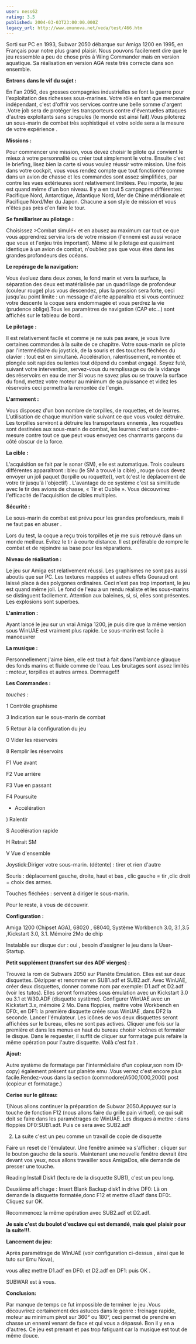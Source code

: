 ```yaml
---
user: ness62
rating: 3.5
published: 2004-03-03T23:00:00.000Z
legacy_url: http://www.emunova.net/veda/test/466.htm
---
```

Sorti sur PC en 1993, Subwar 2050 débarque sur Amiga 1200 en 1995, en Français pour notre plus grand plaisir. Nous pouvons facilement dire que le jeu ressemble a peu de chose près à Wing Commander mais en version aquatique. Sa réalisation en version AGA reste très correcte dans son ensemble.  

  

**Entrons dans le vif du sujet :**  

En l'an 2050, des grosses compagnies industrielles se font la guerre pour l'exploitation des richesses sous-marines. Votre rôle en tant que mercenaire indépendant, c'est d'offrir vos services contre une belle somme d'argent .Votre job sera de protéger les transporteurs contre d'éventuelles attaques d'autres exploitants sans scrupules (le monde est ainsi fait).Vous piloterez un sous-marin de combat très sophistiqué et votre solde sera a la mesure de votre expérience .  

  

  

**Missions :**   

Pour commencer une mission, vous devez choisir le pilote qui convient le mieux à votre personnalité ou créer tout simplement le votre. Ensuite c'est le briefing, lisez bien la carte si vous voulez réussir votre mission. Une fois dans votre cockpit, vous vous rendez compte que tout fonctionne comme dans un avion de chasse et les commandes sont assez simplifiées, par contre les vues extérieures sont relativement limitées. Peu importe, le jeu est quand même d'un bon niveau. Il y a en tout 5 campagnes différentes: Pacifique Nord, Antarctique, Atlantique Nord, Mer de Chine méridionale et Pacifique Nord/Mer du Japon. Chacune a son style de mission et vous n'êtes pas près d'en faire le tour.  

  

**Se familiariser au pilotage :**  

Choisissez \>Combat simulé< et en abusez au maximum car tout ce que vous apprendrez servira lors de votre mission (l'ennemi est aussi vorace que vous et l'enjeu très important). Même si le pilotage est quasiment identique à un avion de combat, n'oubliez pas que vous êtes dans les grandes profondeurs des océans.  

**Le repérage de la navigation:**  

Vous évoluez dans deux zones, le fond marin et vers la surface, la séparation des deux est matérialisée par un quadrillage de profondeur (couleur rouge) plus vous descendez, plus la pression sera forte, ceci jusqu'au point limite : un message d'alerte apparaîtra et si vous continuez votre descente la coque sera endommagée et vous perdrez la vie (prudence oblige).Tous les paramètres de navigation (CAP etc...) sont affichés sur le tableau de bord .  

  

**Le pilotage :**  

Il est relativement facile et comme je ne suis pas avare, je vous livre certaines commandes à la suite de ce chapitre. Votre sous-marin se pilote par l'intermédiaire du joystick, de la souris et des touches fléchées du clavier : tout est en simultané. Accélération, ralentissement, remontée et plongée soit rapides ou lentes tout dépend du combat engagé. Soyez futé, suivant votre intervention, servez-vous du remplissage ou de la vidange des réservoirs en eau de mer Si vous ne savez plus ou se trouve la surface du fond, mettez votre moteur au minimum de sa puissance et videz les réservoirs ceci permettra la remontée de l'engin.  

  

**L'armement :**  

Vous disposez d'un bon nombre de torpilles, de roquettes, et de leurres. L'utilisation de chaque munition varie suivant ce que vous voulez détruire. Les torpilles serviront à détruire les transporteurs ennemis , les roquettes sont destinées aux sous-marin de combat, les leurres c'est une contre-mesure contre tout ce que peut vous envoyez ces charmants garçons du côté obscur de la force.  

  

**La cible :**  

L'acquisition se fait par le sonar (SM), elle est automatique. Trois couleurs différentes apparaîtront : bleu (le SM a trouvé la cible) , rouge (vous devez envoyer un joli paquet (torpille ou roquette)), vert (c'est le déplacement de votre tir jusqu'à l'objectif) . L'avantage de ce système c'est sa similitude avec le tir des avions de chasse, « Tir et Oublie ». Vous découvrirez l'efficacité de l'acquisition de cibles multiples.  

  

**Sécurité :**  

Le sous-marin de combat est prévu pour les grandes profondeurs, mais il ne faut pas en abuser .  

Lors du test, la coque a reçu trois torpilles et je me suis retrouvé dans un monde meilleur. Evitez le tir à courte distance. Il est préférable de rompre le combat et de rejoindre sa base pour les réparations.  

  

**Niveau de réalisation :**  

Le jeu sur Amiga est relativement réussi. Les graphismes ne sont pas aussi aboutis que sur PC. Les textures mappées et autres effets Gouraud ont laissé place à des polygones ordinaires. Ceci n'est pas trop important, le jeu est quand même joli. Le fond de l'eau a un rendu réaliste et les sous-marins se distinguent facilement. Attention aux baleines, si, si, elles sont présentes. Les explosions sont superbes.  

  

**L'animation :**   

Ayant lancé le jeu sur un vrai Amiga 1200, je puis dire que la même version sous WinUAE est vraiment plus rapide. Le sous-marin est facile à manoeuvrer   

  

**La musique :**  

Personnellement j'aime bien, elle est tout à fait dans l'ambiance glauque des fonds marins et fluide comme de l'eau. Les bruitages sont assez limités : moteur, torpilles et autres armes. Dommage!!!  

  

**Les Commandes :**  

_touches :_   

1 Contrôle graphisme  

3 Indication sur le sous-marin de combat  

5 Retour à la configuration du jeu  

0 Vider les réservoirs  

8 Remplir les réservoirs  

F1 Vue avant  

F2 Vue arrière  

F3 Vue en passant  

F4 Poursuite  

+ Accélération  

) Ralentir  

S Accélération rapide  

H Retrait SM  

V Vue d'ensemble  

Joystick:Diriger votre sous-marin. (détente) : tirer et rien d'autre  

Souris : déplacement gauche, droite, haut et bas , clic gauche = tir ,clic droit = choix des armes.  

Touches fléchées : servent à diriger le sous-marin.  

Pour le reste, à vous de découvrir.  

  

**Configuration :**  

Amiga 1200 (Chipset AGA), 68020 , 68040, Système Workbench 3.0, 3.1,3.5 ,Kickstart 3.0, 3.1\. Mémoire 2Mo de chip   

Instalable sur disque dur : oui , besoin d'assigner le jeu dans la User-Startup.  

  

  

**Petit supplément (transfert sur des ADF vierges) :**  

Trouvez la rom de Subwars 2050 sur Planète Emulation. Elles est sur deux disquettes. Dézipper et renommer en SUB1.adf et SUB2.adf. Avec WinUAE, créer deux disquettes, donner comme nom par exemple: D1.adf et D2.adf (voir les tutos). Elles seront formatées sous émulation avec un Kickstart 3.0 ou 3.1 et W30.ADF (disquette système). Configurer WinUAE avec un Kickstart 3.x, mémoire 2 Mo. Dans floppies, mettre votre Workbench en DF0:, en DF1: la première disquette créée sous WinUAE ,dans DF2 la seconde. Lancer l'émulateur. Les icônes de vos deux disquettes seront affichées sur le bureau, elles ne sont pas actives. Cliquer une fois sur la première et dans les menus en haut du bureau choisir \>icônes et formater le disque. Dans le requester, il suffit de cliquer sur formatage puis refaire la même opération pour l'autre disquette. Voilà c'est fait .  

  

**Ajout:**  

Autre système de formatage par l'intermédiaire d'un copieur,son nom (D-copy) également présent sur planète emu .Vous verrez c'est encore plus facile.Rendez-vous dans la section (commodore(A500,1000,2000) post (copieur et formatage.)  

  

  

  

**Cerise sur le gâteau:**  

1)Nous allons continuer la préparation de Subwar 2050.Appuyez sur la touche de fonction F12 (nous allons faire du grille pain virtuel), ce qui suit doit se faire dans les paramétrages de WinUAE. Les disques à mettre : dans floppies DF0:SUB1.adf. Puis ce sera avec SUB2.adf  

2) La suite c'est un peu comme un travail de copie de disquette  

Faire un reset de l'émulateur. Une fenêtre animée va s'afficher : cliquer sur le bouton gauche de la souris. Maintenant une nouvelle fenêtre devrait être devant vos yeux, nous allons travailler sous AmigaDos, elle demande de presser une touche.  

Reading Install Disk1 (lecture de la disquette SUB1), c'est un peu long.  

Deuxième affichage : Insert Blank Backup disk1 in drive DF0: Là on demande la disquette formatée,donc F12 et mettre d1.adf dans DF0:. Cliquez sur OK.   

Recommencez la même opération avec SUB2.adf et D2.adf.  

  

**Je sais c'est du boulot d'esclave qui est demandé, mais quel plaisir pour la suite!!!.**  

  

**Lancement du jeu:**  

Après paramétrage de WinUAE (voir configuration ci-dessus , ainsi que le tuto sur Emu Nova),  

vous allez mettre D1.adf en DF0: et D2.adf en DF1: puis OK .  

SUBWAR est à vous.  

**Conclusion:**  

Par manque de temps ce fut impossible de terminer le jeu .Vous découvrirez certainement des astuces dans le genre : freinage rapide, moteur au minimum pivot sur 360° ou 180°, ceci permet de prendre en chasse un ennemi venant de face et qui vous a dépassé. Bon il y en a d'autres. Ce jeu est prenant et pas trop fatiguant car la musique est tout de même douce.